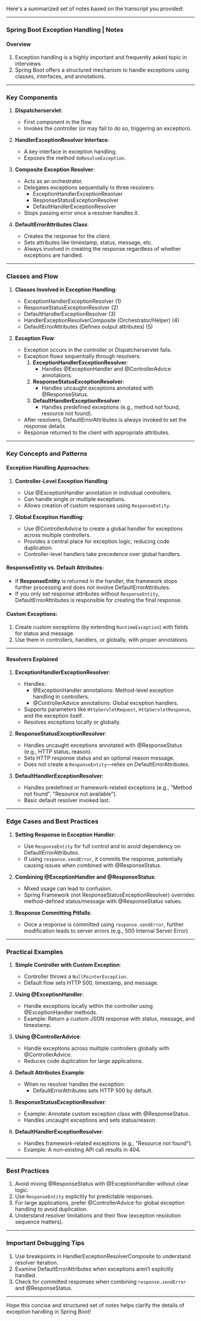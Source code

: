 Here's a summarized set of notes based on the transcript you provided:

---

### **Spring Boot Exception Handling | Notes**

#### **Overview**
1. Exception handling is a highly important and frequently asked topic in interviews.
2. Spring Boot offers a structured mechanism to handle exceptions using classes, interfaces, and annotations.

---

### **Key Components**
1. **Dispatcherservlet**:
    - First component in the flow.
    - Invokes the controller (or may fail to do so, triggering an exception).

2. **HandlerExceptionResolver Interface**:
    - A key interface in exception handling.
    - Exposes the method `doResolveException`.

3. **Composite Exception Resolver**:
    - Acts as an orchestrator.
    - Delegates exceptions sequentially to three resolvers:
        - ExceptionHandlerExceptionResolver
        - ResponseStatusExceptionResolver
        - DefaultHandlerExceptionResolver
    - Stops passing error once a resolver handles it.

4. **DefaultErrorAttributes Class**:
    - Creates the response for the client.
    - Sets attributes like timestamp, status, message, etc.
    - Always involved in creating the response regardless of whether exceptions are handled.

---

### **Classes and Flow**
1. **Classes Involved in Exception Handling**:
    - ExceptionHandlerExceptionResolver (1)
    - ResponseStatusExceptionResolver (2)
    - DefaultHandlerExceptionResolver (3)
    - HandlerExceptionResolverComposite (Orchestrator/Helper) (4)
    - DefaultErrorAttributes (Defines output attributes) (5)

2. **Exception Flow**:
    - Exception occurs in the controller or Dispatcherservlet fails.
    - Exception flows sequentially through resolvers:
        1. **ExceptionHandlerExceptionResolver**:
            - Handles @ExceptionHandler and @ControllerAdvice annotations.
        2. **ResponseStatusExceptionResolver**:
            - Handles uncaught exceptions annotated with @ResponseStatus.
        3. **DefaultHandlerExceptionResolver**:
            - Handles predefined exceptions (e.g., method not found, resource not found).
    - After resolvers, DefaultErrorAttributes is always invoked to set the response details.
    - Response returned to the client with appropriate attributes.

---

### **Key Concepts and Patterns**
#### **Exception Handling Approaches**:
1. **Controller-Level Exception Handling**:
    - Use @ExceptionHandler annotation in individual controllers.
    - Can handle single or multiple exceptions.
    - Allows creation of custom responses using `ResponseEntity`.

2. **Global Exception Handling**:
    - Use @ControllerAdvice to create a global handler for exceptions across multiple controllers.
    - Provides a central place for exception logic, reducing code duplication.
    - Controller-level handlers take precedence over global handlers.

#### **ResponseEntity vs. Default Attributes**:
- If **ResponseEntity** is returned in the handler, the framework stops further processing and does not involve DefaultErrorAttributes.
- If you only set response attributes without `ResponseEntity`, DefaultErrorAttributes is responsible for creating the final response.

#### **Custom Exceptions**:
1. Create custom exceptions (by extending `RuntimeException`) with fields for status and message.
2. Use them in controllers, handlers, or globally, with proper annotations.

---

#### **Resolvers Explained**
1. **ExceptionHandlerExceptionResolver**:
    - Handles:
        - @ExceptionHandler annotations: Method-level exception handling in controllers.
        - @ControllerAdvice annotations: Global exception handlers.
    - Supports parameters like `HttpServletRequest`, `HttpServletResponse`, and the exception itself.
    - Resolves exceptions locally or globally.

2. **ResponseStatusExceptionResolver**:
    - Handles uncaught exceptions annotated with @ResponseStatus (e.g., HTTP status, reason).
    - Sets HTTP response status and an optional reason message.
    - Does not create a `ResponseEntity`—relies on DefaultErrorAttributes.

3. **DefaultHandlerExceptionResolver**:
    - Handles predefined or framework-related exceptions (e.g., "Method not found", "Resource not available").
    - Basic default resolver invoked last.

---

### **Edge Cases and Best Practices**
1. **Setting Response in Exception Handler**:
    - Use `ResponseEntity` for full control and to avoid dependency on DefaultErrorAttributes.
    - If using `response.sendError`, it commits the response, potentially causing issues when combined with @ResponseStatus.

2. **Combining @ExceptionHandler and @ResponseStatus**:
    - Mixed usage can lead to confusion.
    - Spring Framework (not ResponseStatusExceptionResolver) overrides method-defined status/message with @ResponseStatus values.

3. **Response Committing Pitfalls**:
    - Once a response is committed using `response.sendError`, further modification leads to server errors (e.g., 500 Internal Server Error).

---

### **Practical Examples**
1. **Simple Controller with Custom Exception**:
    - Controller throws a `NullPointerException`.
    - Default flow sets HTTP 500, timestamp, and message.

2. **Using @ExceptionHandler**:
    - Handle exceptions locally within the controller using @ExceptionHandler methods.
    - Example: Return a custom JSON response with status, message, and timestamp.

3. **Using @ControllerAdvice**:
    - Handle exceptions across multiple controllers globally with @ControllerAdvice.
    - Reduces code duplication for large applications.

4. **Default Attributes Example**:
    - When no resolver handles the exception:
        - DefaultErrorAttributes sets HTTP 500 by default.

5. **ResponseStatusExceptionResolver**:
    - Example: Annotate custom exception class with @ResponseStatus.
    - Handles uncaught exceptions and sets status/reason.

6. **DefaultHandlerExceptionResolver**:
    - Handles framework-related exceptions (e.g., "Resource not found").
    - Example: A non-existing API call results in 404.

---

### **Best Practices**
1. Avoid mixing @ResponseStatus with @ExceptionHandler without clear logic.
2. Use `ResponseEntity` explicitly for predictable responses.
3. For large applications, prefer @ControllerAdvice for global exception handling to avoid duplication.
4. Understand resolver limitations and their flow (exception resolution sequence matters).

---

### **Important Debugging Tips**
1. Use breakpoints in HandlerExceptionResolverComposite to understand resolver iteration.
2. Examine DefaultErrorAttributes when exceptions aren’t explicitly handled.
3. Check for committed responses when combining `response.sendError` and @ResponseStatus.

---

Hope this concise and structured set of notes helps clarify the details of exception handling in Spring Boot!